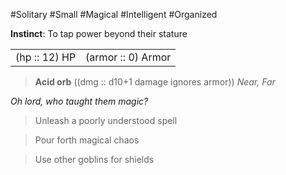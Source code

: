 #Solitary #Small #Magical #Intelligent #Organized

**Instinct**: To tap power beyond their stature

|       |         |
| ----- | ------- |
| (hp :: 12) HP | (armor :: 0) Armor |

> **Acid orb** ((dmg :: d10+1 damage ignores armor))
> *Near, Far*

*Oh lord, who taught them magic?*

>Unleash a poorly understood spell

>Pour forth magical chaos

>Use other goblins for shields